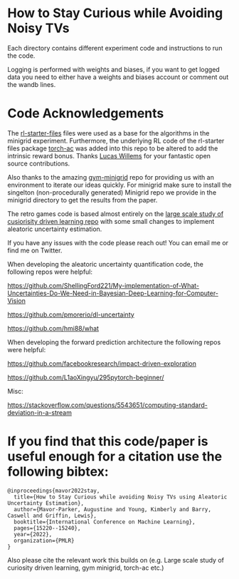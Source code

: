 # How to Stay Curious while Avoiding Noisy TVs

Each directory contains different experiment code and instructions 
to run the code.

Logging is performed with weights and biases, if you want to get 
logged data you need to either have a weights and biases account 
or comment out the wandb lines.

# Code Acknowledgements 

The [rl-starter-files](https://github.com/lcswillems/rl-starter-files) files were used as a base for the algorithms in the minigrid experiment. Furthermore, the underlying RL code of the rl-starter files package [torch-ac](https://github.com/lcswillems/torch-ac) was added into this repo to be altered to add the intrinsic reward bonus. Thanks [Lucas Willems](https://github.com/lcswillems) for your fantastic open source contributions.

Also thanks to the amazing [gym-minigrid](https://github.com/Farama-Foundation/gym-minigrid) repo for providing us with an environment to iterate our ideas quickly. For minigrid make sure to install the singelton (non-procedurally generated) Minigrid repo we provide in the minigrid directory to get the results from the paper.

The retro games code is based almost entirely on the [large scale study of cusiorisity driven learning repo](https://arxiv.org/abs/1808.04355) with some small changes to implement aleatoric uncertainty estimation.

If you have any issues with the code please reach out! You can email me or find me on Twitter.

When developing the aleatoric uncertainty quantification code, the following repos were helpful:

https://github.com/ShellingFord221/My-implementation-of-What-Uncertainties-Do-We-Need-in-Bayesian-Deep-Learning-for-Computer-Vision

https://github.com/pmorerio/dl-uncertainty 

https://github.com/hmi88/what

When developing the forward prediction architecture the following repos were helpful: 

https://github.com/facebookresearch/impact-driven-exploration

https://github.com/L1aoXingyu/295pytorch-beginner/

Misc:

https://stackoverflow.com/questions/5543651/computing-standard-deviation-in-a-stream

# If you find that this code/paper is useful enough for a citation use the following bibtex:

```
@inproceedings{mavor2022stay,
  title={How to Stay Curious while avoiding Noisy TVs using Aleatoric Uncertainty Estimation},
  author={Mavor-Parker, Augustine and Young, Kimberly and Barry, Caswell and Griffin, Lewis},
  booktitle={International Conference on Machine Learning},
  pages={15220--15240},
  year={2022},
  organization={PMLR}
}
```

Also please cite the relevant work this builds on (e.g. Large scale study of curiosity driven learning, gym minigrid, torch-ac etc.)
